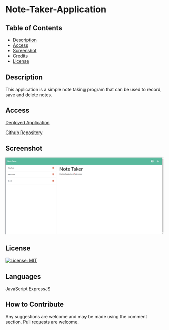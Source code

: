 # Note-Taker-Application

## Table of Contents 

- [Description](#description)
- [Access](#access)
- [Screenshot](#usage)
- [Credits](#credits)
- [License](#license)

## Description

This application is a simple note taking program that can be used to record, save and delete notes. 


## Access

[Deployed Application](https://shielded-caverns-86447.herokuapp.com/)

[Github Repository](https://github.com/difurung/Note-Taker-Application)

## Screenshot

![Screenshot of application](public/assets/images/Note%20taker.png)


## License

[![License: MIT](https://img.shields.io/badge/License-MIT-yellow.svg)](https://opensource.org/licenses/MIT)


## Languages

JavaScript
ExpressJS



## How to Contribute
Any suggestions are welcome and may be made using the comment section. Pull requests are welcome.
